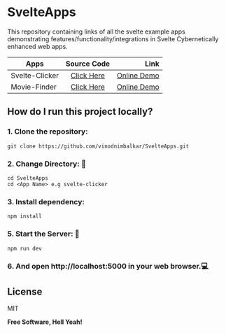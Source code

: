 # SvelteApps

This repository containing links of all the svelte example apps demonstrating features/functionality/integrations in Svelte Cybernetically enhanced web apps.

| Apps        | Source Code           | Link  |
| ------------- |:-------------:| -----:|
| Svelte-Clicker      | [Click Here](https://github.com/vinodnimbalkar/SvelteApps/tree/master/svelte-clicker) | [Online Demo](https://svelte-clicker.now.sh) |
| Movie-Finder      | [Click Here](https://github.com/vinodnimbalkar/SvelteApps/tree/master/movie-finder)      |   [Online Demo](https://movie-finder.now.sh/) |

## How do I run this project locally?

### 1. Clone the repository:

    git clone https://github.com/vinodnimbalkar/SvelteApps.git
    
### 2. Change Directory:  :open_file_folder:
    cd SvelteApps
    cd <App Name> e.g svelte-clicker

### 3. Install dependency:

    npm install

### 5. Start the Server: :running:

    npm run dev

### 6. And open http://localhost:5000 in your web browser.:computer:

License
----

MIT


**Free Software, Hell Yeah!**